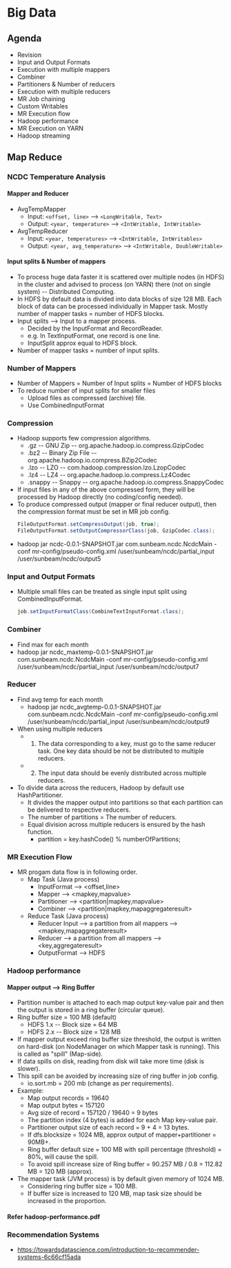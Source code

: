 # Big Data

## Agenda
* Revision
* Input and Output Formats
* Execution with multiple mappers
* Combiner
* Partitioners & Number of reducers
* Execution with multiple reducers
* MR Job chaining
* Custom Writables
* MR Execution flow
* Hadoop performance
* MR Execution on YARN
* Hadoop streaming

## Map Reduce

### NCDC Temperature Analysis

#### Mapper and Reducer
* AvgTempMapper
	* Input: `<offset, line>` --> `<LongWritable, Text>`
	* Output: `<year, temperature>` --> `<IntWritable, IntWritable>`
* AvgTempReducer
	* Input: `<year, temperatures>` --> `<IntWritable, IntWritables>`
	* Output: `<year, avg_temperature>` --> `<IntWritable, DoubleWritable>`


#### Input splits & Number of mappers
* To process huge data faster it is scattered over multiple nodes (in HDFS) in the cluster and advised to process (on YARN) there (not on single system) -- Distributed Computing.
* In HDFS by default data is divided into data blocks of size 128 MB. Each block of data can be processed individually in Mapper task. Mostly number of mapper tasks = number of HDFS blocks.
* Input splits --> Input to a mapper process.
	* Decided by the InputFormat and RecordReader.
	* e.g. In TextInputFormat, one record is one line.
	* InputSplit approx equal to HDFS block.
* Number of mapper tasks = number of input splits.

### Number of Mappers
* Number of Mappers = Number of Input splits = Number of HDFS blocks
* To reduce number of input splits for smaller files
	* Upload files as compressed (archive) file.
	* Use CombinedInputFormat

### Compression
* Hadoop supports few compression algorithms.
	* .gz -- GNU Zip -- org.apache.hadoop.io.compress.GzipCodec
	* .bz2 -- Binary Zip File -- org.apache.hadoop.io.compress.BZip2Codec
	* .lzo -- LZO -- com.hadoop.compression.lzo.LzopCodec
	* .lz4 -- LZ4 -- org.apache.hadoop.io.compress.Lz4Codec
	* .snappy -- Snappy -- org.apache.hadoop.io.compress.SnappyCodec
* If input files in any of the above compressed form, they will be processed by Hadoop directly (no coding/config needed).
* To produce compressed output (mapper or final reducer output), then the compression format must be set in MR job config.
	```Java
	FileOutputFormat.setCompressOutput(job, true);
	FileOutputFormat.setOutputCompressorClass(job, GzipCodec.class);
	```
* hadoop jar ncdc-0.0.1-SNAPSHOT.jar com.sunbeam.ncdc.NcdcMain -conf mr-config/pseudo-config.xml /user/sunbeam/ncdc/partial_input /user/sunbeam/ncdc/output5

### Input and Output Formats
* Multiple small files can be treated as single input split using CombinedInputFormat.
	```Java
	job.setInputFormatClass(CombineTextInputFormat.class);
	```

### Combiner
* Find max for each month
* hadoop jar ncdc_maxtemp-0.0.1-SNAPSHOT.jar com.sunbeam.ncdc.NcdcMain -conf mr-config/pseudo-config.xml /user/sunbeam/ncdc/partial_input /user/sunbeam/ncdc/output7

### Reducer
* Find avg temp for each month
	* hadoop jar ncdc_avgtemp-0.0.1-SNAPSHOT.jar com.sunbeam.ncdc.NcdcMain -conf mr-config/pseudo-config.xml /user/sunbeam/ncdc/partial_input /user/sunbeam/ncdc/output9
* When using multiple reducers
	* 1. The data corresponding to a key, must go to the same reducer task. One key data should be not be distributed to multiple reducers.
	* 2. The input data should be evenly distributed across multiple reducers.
* To divide data across the reducers, Hadoop by default use HashPartitioner.
	* It divides the mapper output into partitions so that each partition can be delivered to respective reducers.
	* The number of partitions = The number of reducers.
	* Equal division across multiple reducers is ensured by the hash function.
		* partition = key.hashCode() % numberOfPartitions;

### MR Execution Flow
* MR progam data flow is in following order.
	* Map Task (Java process)
		* InputFormat --> <offset,line>
		* Mapper --> <mapkey,mapvalue>
		* Partitioner --> <partition|mapkey,mapvalue>
		* Combiner --> <partition|mapkey,mapaggregateresult>
	* Reduce Task (Java process)
		* Reducer Input --> a partition from all mappers --> <mapkey,mapaggregateresult>
		* Reducer --> a partition from all mappers --> <key,aggregateresult>
		* OutputFormat --> HDFS

### Hadoop performance

#### Mapper output --> Ring Buffer
* Partition number is attached to each map output key-value pair and then the output is stored in a ring buffer (circular queue).
* Ring buffer size = 100 MB (default)
	* HDFS 1.x -- Block size = 64 MB
	* HDFS 2.x -- Block size = 128 MB
* If mapper output exceed ring buffer size threshold, the output is written on hard-disk (on NodeManager on which Mapper task is running). This is called as "spill" (Map-side).
* If data spills on disk, reading from disk will take more time (disk is slower).
* This spill can be avoided by increasing size of ring buffer in job config.
	* io.sort.mb = 200 mb (change as per requirements).
* Example:
	* Map output records = 19640
	* Map output bytes = 157120
	* Avg size of record = 157120 / 19640 = 9 bytes
	* The partition index (4 bytes) is added for each Map key-value pair.
	* Partitioner output size of each record = 9 + 4 = 13 bytes.
	* If dfs.blocksize = 1024 MB, approx output of mapper+partitioner = 90MB+.
	* Ring buffer default size = 100 MB with spill percentage (threshold) = 80%, will cause the spill.
	* To avoid spill increase size of Ring buffer = 90.257 MB / 0.8 = 112.82 MB = 120 MB (approx).
* The mapper task (JVM process) is by default given memory of 1024 MB.
	* Considering ring buffer size = 100 MB.
	* If buffer size is increased to 120 MB, map task size should be increased in the proportion.

#### Refer hadoop-performance.pdf

### Recommendation Systems
* https://towardsdatascience.com/introduction-to-recommender-systems-6c66cf15ada
